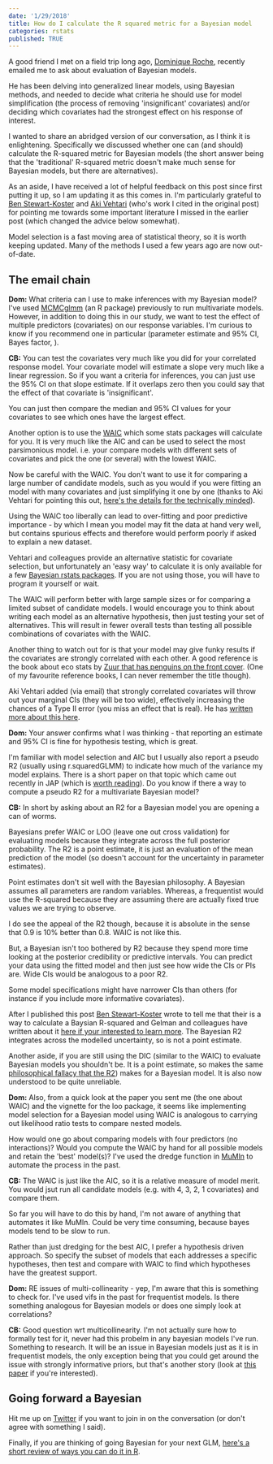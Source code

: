 ```yaml
---
date: '1/29/2018'
title: How do I calculate the R squared metric for a Bayesian model
categories: rstats
published: TRUE
---
```






A good friend I met on a field trip long ago, [Dominique Roche](https://scholar.google.com.au/citations?user=bXpyrNAAAAAJ&hl=en), recently emailed me to ask about evaluation of Bayesian models.




He has been delving into generalized linear models, using Bayesian methods, and needed to decide what criteria he should use for model simplification (the process of removing 'insignificant' covariates) and/or deciding which covariates had the strongest effect on his response of interest.




I wanted to share an abridged version of our conversation, as I think it is enlightening. Specifically we discussed whether one can (and should) calculate the R-squared metric for Bayesian models (the short answer being that the 'traditional' R-squared metric doesn't make much sense for Bayesian models, but there are alternatives).



As an aside, I have received a lot of helpful feedback on this post since first putting it up, so I am updating it as this comes in. I'm particularly grateful to [Ben Stewart-Koster](https://twitter.com/BStewartKoster) and [Aki Vehtari](https://twitter.com/avehtari) (who's work I cited in the original post) for pointing me towards some important literature I missed in the earlier post (which changed the advice below somewhat).

Model selection is a fast moving area of statistical theory, so it is worth keeping updated. Many of the methods I used a few years ago are now out-of-date.

## The email chain



**Dom:** What criteria can I use to make inferences with my Bayesian model? I've used [MCMCglmm](https://cran.r-project.org/web/packages/MCMCglmm/index.html) (an R package) previously to run multivariate models. However, in addition to doing this in our study, we want to test the effect of multiple predictors (covariates) on our response variables. I'm curious to know if you recommend one in particular (parameter estimate and 95% CI, Bayes factor, ).



**CB:**  You can test the covariates very much like you did for your correlated response model.  Your covariate model will estimate a slope very much like a linear regression. So if you want a criteria for inferences, you can just use the 95% CI on that slope estimate. If it overlaps zero then you could say that the effect of that covariate is 'insignificant'.



You can just then compare the median and 95% CI values for your covariates to see which ones have the largest effect.



Another option is to use the [WAIC](https://arxiv.org/abs/1507.04544) which some stats packages will calculate for you. It is very much like the AIC and can be used to select the most parsimonious model. i.e. your compare models with different sets of covariates and pick the one (or several) with the lowest WAIC.



Now be careful with the WAIC. You don't want to use it for comparing a large number of candidate models, such as you would if you were fitting an model with many covariates and just simplifying it one by one (thanks to Aki Vehtari for pointing this out, [here's the details for the technically minded](https://link.springer.com/article/10.1007/s11222-016-9649-y)).

Using the WAIC too liberally can lead to over-fitting and poor predictive importance - by which I mean you model may fit the data at hand very well, but contains spurious effects and therefore would perform poorly if asked to explain a new dataset.

Vehtari and colleagues provide an alternative statistic for covariate selection, but unfortunately an 'easy way' to calculate it is only available for a few [Bayesian rstats packages](https://cran.r-project.org/web/packages/projpred/index.html). If you are not using those, you will have to program it yourself or wait.

The WAIC will perform better with large sample sizes or for comparing a limited subset of candidate models. I would encourage you to think about writing each model as an alternative hypothesis, then just testing your set of alternatives. This will result in fewer overall tests than testing all possible combinations of covariates with the WAIC.

Another thing to watch out for is that your model may give funky results if the covariates are strongly correlated with each other. A good reference is the book about eco stats by [Zuur that has penguins on the front cover](http://highstat.com/index.php/mixed-effects-models-and-extensions-in-ecology-with-r). (One of my favourite reference books, I can never remember the title though).



Aki Vehtari added (via email) that strongly correlated covariates will throw out your marginal CIs (they will be too wide), effectively increasing the chances of a Type II error (you miss an effect that is real). He has [written more about this here](https://protect-au.mimecast.com/s/C49eCoVzpvf7Z94CWNeLY?domain=rawgit.com).

**Dom:** Your answer confirms what I was thinking - that reporting an estimate and 95% CI is fine for hypothesis testing, which is great.




I'm familiar with model selection and AIC but I usually also report a pseudo R2 (usually using r.squaredGLMM) to indicate how much of the variance my model explains. There is a short paper on that topic which came out recently in JAP (which is [worth reading](http://onlinelibrary.wiley.com/doi/10.1111/1365-2664.13060/full)). Do you know if there a way to compute a pseudo R2 for a multivariate Bayesian model?



**CB:** In short by asking about an R2 for a Bayesian model you are opening a can of worms.

 Bayesians prefer WAIC or LOO (leave one out cross validation) for evaluating models because they integrate across the full posterior probability. The R2 is a point estimate, it is just an evaluation of the mean prediction of the model (so doesn't account for the uncertainty in parameter estimates).



Point estimates don't sit well with the Bayesian philosophy. A Bayesian assumes all parameters are random variables. Whereas, a frequentist would use the R-squared because they are assuming there are actually fixed true values we are trying to observe.

 I do see the appeal of the R2 though, because it is absolute in the sense that 0.9 is 10% better than 0.8. WAIC is not like this.



But, a Bayesian isn't too bothered by R2 because they spend more time looking at the posterior credibility or predictive intervals. You can predict your data using the fitted model and then just see how wide the CIs or PIs are. Wide CIs would be analogous to a poor R2.

Some model specifications might have narrower CIs than others (for instance if you include more informative covariates).

After I published this post [Ben Stewart-Koster](https://twitter.com/BStewartKoster/status/958873062602031104) wrote to tell me that their is a way to calculate a Baysian R-squared and Gelman and colleagues have written about it [here if your interested to learn more](https://twitter.com/BStewartKoster/status/958873062602031104). The Bayesian R2 integrates across the modelled uncertainty, so is not a point estimate.

Another aside, if you are still using the DIC (similar to the WAIC) to evaluate Bayesian models you shouldn't be. It is a point estimate, so makes the same [philosophical fallacy that the R2](https://link.springer.com/article/10.1007/s11222-016-9649-y)) makes for a Bayesian model. It is also now understood to be quite unreliable.



**Dom:** Also, from  a quick look at the paper you sent me (the one about WAIC) and the vignette for the loo package, it seems like implementing model selection for a Bayesian model using WAIC is analogous to carrying out likelihood ratio tests to compare nested models.



How would one go about comparing models with four predictors (no interactions)? Would you compute the WAIC by hand for all possible models and retain the 'best' model(s)? I've used the dredge function in [MuMln](https://cran.r-project.org/web/packages/MuMIn/index.html) to automate the process in the past.



**CB:** The WAIC is just like the AIC, so it is a relative measure of model merit. You would jsut run all candidate models (e.g. with 4, 3, 2, 1 covariates) and compare them.



So far you will have to do this by hand, I'm not aware of anything that automates it like MuMln. Could be very time consuming, because bayes models tend to be slow to run.




Rather than just dredging for the best AIC, I prefer a hypothesis driven approach. So specify the subset of models that each addresses a specific hypotheses, then test and compare with WAIC to find which hypotheses have the greatest support.



**Dom:** RE issues of multi-collinearity - yep, I'm aware that this is something to check for. I've used vifs in the past for frequentist models. Is there something analogous for Bayesian models or does one simply look at correlations?



**CB:** Good question wrt multicollinearity. I'm not actually sure how to formally test for it, never had this probelm in any bayesian models I've run. Something to research. It will be an issue in Bayesian models just as it is in frequentist models, the only exception being that you could get around the issue with strongly informative priors, but that's another story (look at [this paper](https://projecteuclid.org/euclid.ss/1491465621) if you're interested).



## Going forward a Bayesian



Hit me up on [Twitter](https://twitter.com/bluecology)  if you want to join in on the conversation (or don't agree with something I said).



Finally, if you are thinking of going Bayesian for your next GLM, [here's a short review of ways you can do it in  R](http://www.seascapemodels.org/rstats/2017/04/14/glmm-comparison.html).

